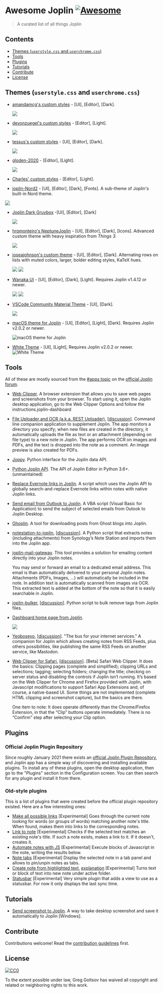 # Awesome Joplin [![Awesome](https://awesome.re/badge.svg)](https://awesome.re)

> A curated list of all things Joplin


## Contents

- [Themes (`userstyle.css` and `userchrome.css`)](#themes-userstylecss-and-userchromecss)
- [Tools](#tools)
- [Plugins](#plugins)
- [Tutorials](#tutorials)
- [Contribute](#contribute)
- [License](#license)


## Themes (`userstyle.css` and `userchrome.css`)

- [amandamcg's custom styles](https://github.com/amandamcg/joplin-theme) - [UI], [Editor], [Dark].
  
  ![](https://raw.githubusercontent.com/amandamcg/joplin-theme/master/screenshots/v0.7.1-updates.png)

- [devonzuegel's custom styles](https://github.com/devonzuegel/joplin-custom-css) - [Editor], [Light].

  ![](https://raw.githubusercontent.com/devonzuegel/joplin-custom-css/master/v1.png)
  
- [tessus's custom styles](https://github.com/tessus/joplin-custom-css) - [UI], [Editor], [Dark].

  ![](https://raw.githubusercontent.com/tessus/joplin-custom-css/master/images/Dark.png)
  
- [gloden-2020](https://github.com/lightzhan/joplin-theme-gloden-2020) - [Editor], [Light].

  ![](https://raw.githubusercontent.com/lightzhan/joplin-theme-gloden-2020/master/pic/example.png)

- [Charles' custom styles](https://git.sr.ht/~charles/dotfiles/tree/0363ef08173f4af4c89f2e4081d165903aa27e93/overlay/.config/joplin-desktop/userstyle.css) - [Editor], [Light].
   
-  [joplin-Nord2](https://github.com/mattsbennett/joplin-Nord2) - [UI], [Editor], [Dark], [Fonts]. A sub-theme of Joplin's built-in Nord theme.
   
  ![](https://raw.githubusercontent.com/mattsbennett/joplin-Nord2/master/img/Nord2.png)

- [Joplin Dark Gruvbox](https://github.com/robotcorner/joplin-theme-dark-gruvbox/blob/master) -[UI], [Editor], [Dark]

  ![](https://raw.githubusercontent.com/robotcorner/joplin-theme-dark-gruvbox/master/screenshots/sample-img1.png)
  
- [hrqmonteiro's NeptuneJoplin](https://github.com/hrqmonteiro/joplin-theme) - [UI], [Editor], [Dark], [Icons]. Advanced custom theme with heavy inspiration from _Things 3_.

  ![](https://raw.githubusercontent.com/hrqmonteiro/joplin-theme/master/assets/screenshot1.png)

- [joseajohnson's custom theme](https://github.com/joseajohnson/joplin-style-dark-colors) - [UI], [Editor], [Dark]. Alternating rows on lists with muted colors, larger, bolder editing styles, KaTeX hues.

  ![](https://raw.githubusercontent.com/joseajohnson/joplin-style-dark-colors/main/img/joplin-style-dark-colors_00.png)
  ![](https://raw.githubusercontent.com/joseajohnson/joplin-style-dark-colors/main/img/joplin-style-dark-colors_10.png)

- [Wanaka UI](https://github.com/benji300/joplin-wanaka-ui) - [UI], [Editor], [Dark], [Light]. Requires Joplin v1.4.12 or newer.

  ![](https://raw.githubusercontent.com/benji300/joplin-wanaka-ui/master/assets/main-light.png)
  ![](https://raw.githubusercontent.com/benji300/joplin-wanaka-ui/master/assets/main-dark.png)

- [VSCode Community Material Theme](https://github.com/mahor1221/joplin-vsc-material-theme) - [UI], [Dark].

  ![](https://raw.githubusercontent.com/mahor1221/joplin-vsc-material-theme/master/screenshots.gif)

- [macOS theme for Joplin](https://github.com/amandamcg/joplin-theme) - [UI], [Editor], [Light], [Dark]. Requires Joplin v2.0.2 or newer.

  ![macOS theme for Joplin](https://user-images.githubusercontent.com/487182/126595235-f85a02fb-0893-4498-bd12-39c7bff60133.png)

- [White Theme](https://discourse.joplinapp.org/t/joplin-white-theme/20161) - [UI], [Light], Requires Joplin v2.0.2 or newer.
![White Theme](https://user-images.githubusercontent.com/47278150/132980252-7724671a-5ee5-4c53-b491-9ac438a0f808.png)


## Tools

All of these are mostly sourced from the [#apps topic](https://discourse.joplinapp.org/c/apps/11) on the [official Joplin forum](https://discourse.joplinapp.org).

- [Web Clipper](https://joplinapp.org/clipper/). A browser extension that allows you to save web pages and screenshots from your browser. To start using it, open the Joplin desktop application, go to the Web Clipper Options and follow the instructions.joplin-dashboard
- [File Uploader and OCR (a.k.a. REST Uploader)](https://github.com/kellerjustin/rest-uploader), [[discussion](https://discourse.joplinapp.org/t/file-uploader-and-ocr/719)]. Command line companion application to supplement Joplin. The app monitors a directory you specify; when new files are created in the directory, it automatically uploads the file as text or an attachment (depending on file type) to a new note in Joplin. The app performs OCR on images and PDFs, and the text is dropped into the note as a comment. An image preview is also created for PDFs.
- [Joppy](https://github.com/marph91/joppy). Python interface for the Joplin data API.
- [Python Joplin API](https://github.com/foxmask/joplin-api). The API of Joplin Editor in Python 3.6+. (unmaintained)
- [Replace Evernote links in Joplin](https://github.com/pentop/replaceEvernoteLinksWithJoplin). A script which uses the Joplin API to globally search-and-replace Evernote links within notes with native Joplin links.
- [Send email from Outlook to Joplin](https://gist.github.com/ramisedhom/0f34c5d6a8d73f0b98ac4bea2ec30be0). A VBA script (Visual Basic for Application) to send the subject of selected emails from Outook to Joplin Desktop.
- [Ghoplin](https://github.com/zblesk/Ghoplin). A tool for downloading posts from Ghost blogs into Joplin.
- [notestation-to-joplin](https://github.com/KraxelHuber/notestation-to-joplin), [[discussion](https://discourse.joplinapp.org/t/python-script-for-importing-notes-from-synologys-note-station-into-joplin/6605)]. A Python script that extracts notes (including attachments) from Synology’s Note Station and imports them into the Joplin app.
- [joplin-mail-gateway](https://github.com/manolitto/joplin-mail-gateway). This tool provides a solution for emailing content directly into your Joplin notes.

  You may send or forward an email to a dedicated email address. This email is than automatically delivered to your personal Joplin notes. Attachments (PDFs, Images, ...) will automatically be included in the note. In addition text is automatically scanned from images via OCR. This extracted text is added at the bottom of the note so that it is easily searchable in Joplin.
- [joplin-bulker](https://github.com/andgineer/joplin-bulker), [[discussion](https://discourse.joplinapp.org/t/bulk-tag-delete-python-script/5497)]. Python script to bulk remove tags from Joplin files.
- [Dashboard home page from Joplin](https://gist.github.com/ramisedhom/47eee0a3e4eb887f02c3730ed5b3c211).

  ![](https://aws1.discourse-cdn.com/standard14/uploads/cozic/original/2X/d/d02532a55a0c529b6cb24f94f02f708d606c7a19.png)

- [Yeoboseyo](https://github.com/foxmask/yeoboseyo), [[discussion](https://discourse.joplinapp.org/t/yeoboseyo-the-bus-for-your-internet-services/2771)]. "The bus for your internet services." A companion for Joplin which allows creating notes from RSS Feeds, plus others possibilities, like publishing the same RSS Feeds on another service, like Mastodon.
- [Web Clipper for Safari](https://github.com/cweirup/JoplinSafariWebClipper), [[discussion](https://discourse.joplinapp.org/t/safari-app-extension-for-joplin-now-available/9660)]. [Beta] Safari Web Clipper. It does the basics: Clipping pages (complete and simplified); clipping URLs and selections; tagging; selecting folders; changing the title; checking on server status and disabling the controls if Joplin isn’t running. It’s based on the Web Clipper for Chrome and Firefox provided with Joplin, with Javascript modifications to support Safari App Extensions and, of course, a native-based UI. Some things are not implemented (complete HTML clipping and screenshot capture), but the basics are there.

  One item to note: It does operate differently than the Chrome/Firefox Extension, in that the “Clip” buttons operate immediately. There is no “Confirm” step after selecting your Clip option.


## Plugins

### Official Joplin Plugin Repository

Since roughly January 2021 there exists an [official Joplin Plugin Repository](https://github.com/joplin/plugins), and Joplin app has a simple way of discovering and installing available plugins. To install any of these plugins, open the desktop application, then go to the "Plugins" section in the Configuration screen. You can then search for any plugin and install it from there.

### Old-style plugins

This is a list of plugins that were created before the official plugin repository existed. Here are a few interesting ones:

- [Make all possible links](https://github.com/S73ph4n/joplin_make_all_links) [Experimental] Goes through the current note looking for words (or groups of words) matching another note's title. When found, makes them into links to the corresponding notes.
- [Link to note](https://github.com/S73ph4n/joplin_autolinker) [Experimental] Checks if the selected text matches an existing note's title. If such a note exists, makes a link to it. If it doesn't, creates it.
- [Automate notes with JS](https://github.com/S73ph4n/joplin_automate_notes) [Experimental] Execute blocks of Javascript in the note, writing the results below.
- [Note tabs](https://github.com/benji300/joplin-note-tabs) [Experimental] Display the selected note in a tab panel and allows to pin/unpin notes as tabs.
- [Create note from highlighted text](https://github.com/ambrt/joplin-plugin-create-note-from-text), [explanation](https://discourse.joplinapp.org/t/create-note-from-highlighted-text/12511) [Experimental] Turns text or block of text into new note under active folder.
- [Statusbar](https://github.com/tbergeron/joplin-statusbar) [Experimental] Very simple plugin that adds a view to use as a statusbar. For now it only displays the last sync time.


## Tutorials

- [Send screenshot to Joplin](https://discourse.joplinapp.org/t/send-screenshot-to-joplin-windows/4918). A way to take desktop screenshot and save it automatically to Joplin [Windows].


## Contribute

Contributions welcome! Read the [contribution guidelines](contributing.md) first.


## License

[![CC0](https://mirrors.creativecommons.org/presskit/buttons/88x31/svg/cc-zero.svg)](https://creativecommons.org/publicdomain/zero/1.0)

To the extent possible under law, Greg Goltsov has waived all copyright and related or neighboring rights to this work.

